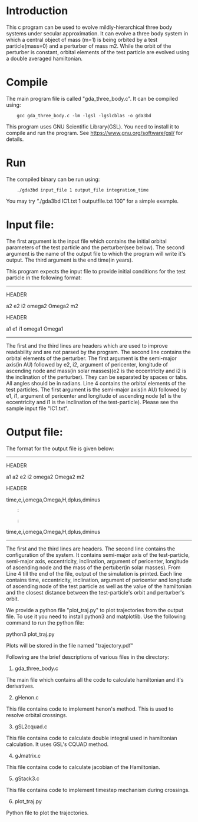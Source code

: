 # Introduction

This c program can be used to evolve mildly-hierarchical three body systems under secular approximation. It can evolve a three body system in which a central object of mass (m=1) is being orbited by a test particle(mass=0) and a perturber of mass m2. While the orbit of the perturber is constant, orbital elements of the test particle are evolved using a double averaged hamiltonian. 

# Compile

The main program file is called  "gda_three_body.c". It can be compiled using:

		gcc gda_three_body.c -lm -lgsl -lgslcblas -o gda3bd
                
This program uses GNU Scientific Library(GSL). You need to install it to compile and run the program. See https://www.gnu.org/software/gsl/ for details. 

# Run

The compiled binary can be run using:

		./gda3bd input_file 1 output_file integration_time
                
You may try “./gda3bd IC1.txt 1 outputfile.txt 100” for a simple example.
		
# Input file:		

The first argument is the input file which contains the initial orbital parameters of the test particle and the perturber(see below). The second argument is the name of the output file to which the program will write it's output. The third argument is the end time(in years). 

This program expects the input file to provide initial conditions for the test particle in the following format:

---
HEADER
        
a2	e2	i2	omega2	Omega2	m2
        
HEADER
        
a1	e1	i1	omega1	Omega1

---
The first and the third lines are headers which are used to improve readability and are not parsed by the program. The second line contains the orbital elements of the perturber. The first argument is the semi-major axis(in AU) followed by e2, i2, argument of pericenter, longitude of ascending node and mass(in solar masses)(e2 is the eccentricity and i2 is the inclination of the perturber).  They can be separated by spaces or tabs. All angles should be in radians. Line 4 contains the orbital elements of the test particles. The first argument is the semi-major axis(in AU) followed by e1, i1, argument of pericenter and longitude of ascending node (e1 is the eccentricity and i1 is the inclination  of the test-particle). Please see the sample input file "IC1.txt". 


# Output file:

The format for the output file is given below:

---
HEADER
        
a1	a2	e2	i2	omega2	Omega2	m2
        
HEADER
        
time,e,i,omega,Omega,H,dplus,dminus
        
		:
                
		:
                
time,e,i,omega,Omega,H,dplus,dminus
        
---
The first and the third lines are headers. The second line contains the configuration of the system. It contains semi-major axis of the test-particle, semi-major axis, eccentricity, inclination, argument of pericenter, longitude of ascending node and the mass of the pertuber(in solar masses). From Line 4 till the end of the file, output of the simulation is printed. Each line contains time, eccentricity, inclination, argument of pericenter and longitude of ascending node of the test particle as well as the value of the hamiltonian and the closest distance between the test-particle's orbit and perturber's orbit.  


We provide a python file "plot_traj.py" to plot trajectories from the output file. To use it you need to install python3 and matplotlib. Use the following command to run the python file:

python3 plot_traj.py <output filename>
        
Plots will be stored in the file named "trajectory.pdf"



Following are the brief descriptions of various files in the directory:

1. gda_three_body.c

  The main file which contains all the code to calculate hamiltonian and it's derivatives.
  
2. gHenon.c

  This file contains code to implement henon's method. This is used to resolve orbital crossings.
  
3. gSL2cquad.c

  This file contains code to calculate double integral used in hamiltonian calculation. It uses GSL's CQUAD method.
  
4. gJmatrix.c

  This file contains code to calculate jacobian of the Hamiltonian.
  
5. gStack3.c

  This file contains code to implement timestep mechanism during crossings.
  
6. plot_traj.py

  Python file to plot the trajectories.

